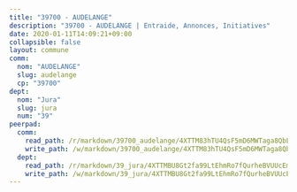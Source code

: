 ```yaml
---
title: "39700 - AUDELANGE"
description: "39700 - AUDELANGE | Entraide, Annonces, Initiatives"
date: 2020-01-11T14:09:21+09:00
collapsible: false
layout: commune
comm:
  nom: "AUDELANGE"
  slug: audelange
  cp: "39700"
dept:
  nom: "Jura"
  slug: jura
  num: "39"
peerpad:
  comm:
    read_path: /r/markdown/39700_audelange/4XTTM83hTU4QsF5mD6MWTaga8QbLsLVy5cc9PNco5fG5fsguA
    write_path: /w/markdown/39700_audelange/4XTTM83hTU4QsF5mD6MWTaga8QbLsLVy5cc9PNco5fG5fsguA-K3TgUuQknpwdKBDzsMK2izgFuGKNxjmpsd34oDUyhxVMRDubVPy8EULksf8kEd7MBNanqG7nbBgU2raK5FnnRvFrRvtgiwTBiuK2ghqvx882q44RgeHnFgLFAsbF6VAYSdbp56b6
  dept:
    read_path: /r/markdown/39_jura/4XTTMBU8Gt2fa99LtEhmRo7fQurheBVUUcEmcUcrj82YN8mg7
    write_path: /w/markdown/39_jura/4XTTMBU8Gt2fa99LtEhmRo7fQurheBVUUcEmcUcrj82YN8mg7-K3TgTcNZmu4vnNMaCfgcL8UVTLrMMzc995tkrcbQnJrz2QJUTFFzY77q7ECMK21XeFnonjpMWqFzgVngXjdq8HzYe3HRbuYXbvX8ofWBv48UvWuvbrbp8aQGQQcfezWASxj7orH1
---
```


